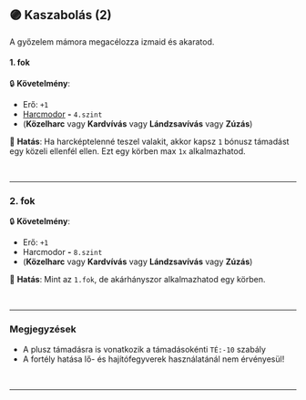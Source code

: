 ## 🟣 Kaszabolás (2)

A győzelem mámora megacélozza izmaid és akaratod.

#### 1. fok

🔒 **Követelmény**:
- Erő: `+1`
- [Harcmodor](../kepzettsegek.primer.harci/harcmodor.md)  **-** `4.szint`
- (**Közelharc** vagy **Kardvívás** vagy **Lándzsavívás** vagy **Zúzás**)

🌟 **Hatás**: Ha harcképtelenné teszel valakit, akkor kapsz `1` bónusz támadást egy közeli ellenfél ellen. Ezt egy körben max `1x` alkalmazhatod.

<br />

---
### 2. fok

🔒 **Követelmény**:
- Erő: `+1`
- Harcmodor  **-** `8.szint`
- (**Közelharc** vagy **Kardvívás** vagy **Lándzsavívás** vagy **Zúzás**)

🌟 **Hatás**: Mint az `1.fok`, de akárhányszor alkalmazhatod egy körben.

<br />

---
### Megjegyzések

- A plusz támadásra is vonatkozik a támadásokénti `TÉ:-10` szabály
- A fortély hatása lő- és hajítófegyverek használatánál nem érvényesül!

<br />

---
